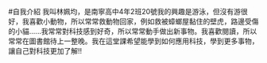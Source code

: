 #自我介紹
我叫林姵均，是南寧高中4年2班20號我的興趣是游泳，但沒有游很好，我喜歡小動物，所以常常救動物回家，例如救被蟑螂屋黏住的壁虎，路邊受傷的小貓......我常常對科技感到好奇，所以常常動手做出新事物。我喜歡閱讀，所以常常在圖書館待上一整晚。我在這堂課希望能學到如何應用科技，學到更多事物，讓自己對科技更加了解!!
